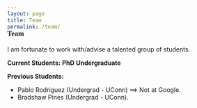 ```yaml
---
layout: page
title: Team
permalink: /team/
---
```



<h3 style="font-family: 'Comic Sans MS'; margin-top: -30px;">Team</h3>

I am fortunate to work with/advise a talented group of students. 

**Current Students:**
**PhD**
**Undergraduate**

**Previous Students:**
* Pablo Rodriguez (Undergrad - UConn) ==> Not at Google.
* Bradshaw Pines (Undergrad - UConn).
